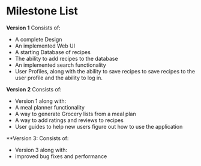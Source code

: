 # Milestone List

**Version 1**
Consists of:
- A complete Design
- An implemented Web UI
- A starting Database of recipes
- The ability to add recipes to the database
- An implemented search functionality
- User Profiles, along with the ability to save recipes to save recipes to the user profile and the ability to log in.

**Version 2**
Consists of:
- Version 1 along with:
- A meal planner functionality
- A way to generate Grocery lists from a meal plan
- A way to add ratings and reviews to recipes
- User guides to help new users figure out how to use the application

**Version 3:
Consists of:
- Version 3 along with:
- improved bug fixes and performance